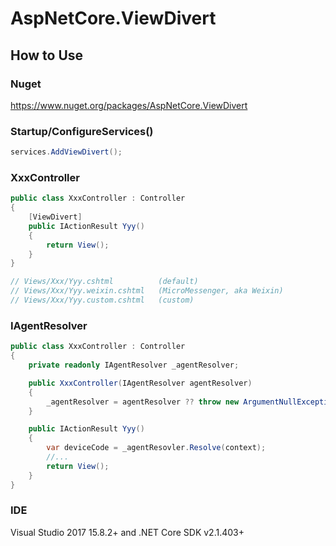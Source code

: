 # AspNetCore.ViewDivert

## How to Use
### Nuget
https://www.nuget.org/packages/AspNetCore.ViewDivert

### Startup/ConfigureServices()
```csharp
services.AddViewDivert();
```

### XxxController
```csharp
public class XxxController : Controller
{
    [ViewDivert]
    public IActionResult Yyy()
    {
        return View();
    }
}

// Views/Xxx/Yyy.cshtml          (default)
// Views/Xxx/Yyy.weixin.cshtml   (MicroMessenger, aka Weixin)
// Views/Xxx/Yyy.custom.cshtml   (custom)
```

### IAgentResolver
```csharp
public class XxxController : Controller
{
    private readonly IAgentResolver _agentResolver;

    public XxxController(IAgentResolver agentResolver)
    {
        _agentResolver = agentResolver ?? throw new ArgumentNullException(nameof(agentResolver));_
    }

    public IActionResult Yyy()
    {
        var deviceCode = _agentResovler.Resolve(context);
        //...
        return View();
    }
}
```

### IDE
Visual Studio 2017 15.8.2+ and .NET Core SDK v2.1.403+
